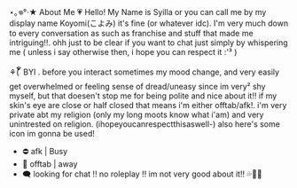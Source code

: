 
⋆｡𖦹°‧★ About Me 💗
Hello! My Name is Syilla or you can call me by my display name Koyomi(こよみ) it's fine (or whatever idc). I'm very much down to every conversation as such as franchise and stuff that made me intriguing!!. ohh just to be clear if you want to chat just simply by whispering me ( unless i say otherwise then, i hope you can respect it :'³ ) 

⚘( ၴႅၴ BYI . before you interact
sometimes my mood change, and very easily get overwhelmed or feeling sense of dread/uneasy since im very² shy myself, but that doesen't stop me for being polite and nice about it!! if my skin's eye are close or half closed that means i'm either offtab/afk!. i'm very private abt my religion (only my long moots know what i'am) and very unintrested on religion. (ihopeyoucanrespectthisaswell-) also here's some icon im gonna be used!
- ⛔️ afk | Busy
- 🌙 offtab | away
- 🗨 looking for chat
!! no roleplay !! im not very good about it!! 💦🙏🏻
